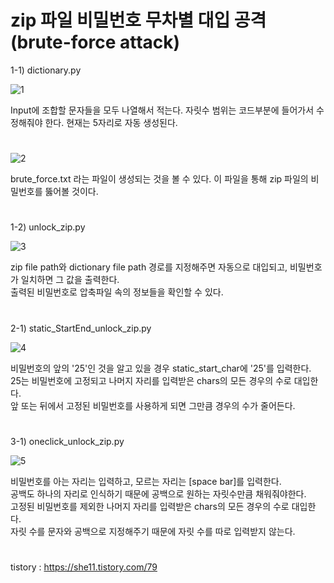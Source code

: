 # zip 파일 비밀번호 무차별 대입 공격(brute-force attack)

1-1) dictionary.py

![1](https://user-images.githubusercontent.com/85146195/123520825-b78d0e00-d6ed-11eb-8b62-3062d73366a4.JPG)

Input에 조합할 문자들을 모두 나열해서 적는다. 자릿수 범위는 코드부분에 들어가서 수정해줘야 한다. 현재는 5자리로 자동 생성된다.  
#

![2](https://user-images.githubusercontent.com/85146195/123520834-ce336500-d6ed-11eb-8d2a-294c32381318.jpg)

brute_force.txt 라는 파일이 생성되는 것을 볼 수 있다. 이 파일을 통해 zip 파일의 비밀번호를 뚫어볼 것이다.  
#

1-2) unlock_zip.py

![3](https://user-images.githubusercontent.com/85146195/123520951-88c36780-d6ee-11eb-8533-c902819ff780.JPG)

zip file path와 dictionary file path 경로를 지정해주면 자동으로 대입되고, 비밀번호가 일치하면 그 값을 출력한다.  
출력된 비밀번호로 압축파일 속의 정보들을 확인할 수 있다.  
#

2-1) static_StartEnd_unlock_zip.py

![4](https://user-images.githubusercontent.com/85146195/123521194-3420ec00-d6f0-11eb-9b06-501855a3e5ea.JPG)

비밀번호의 앞의 '25'인 것을 알고 있을 경우 static_start_char에 '25'를 입력한다.  
25는 비밀번호에 고정되고 나머지 자리를 입력받은 chars의 모든 경우의 수로 대입한다.  
앞 또는 뒤에서 고정된 비밀번호를 사용하게 되면 그만큼 경우의 수가 줄어든다.  
#
  
3-1) oneclick_unlock_zip.py

![5](https://user-images.githubusercontent.com/85146195/123521395-4b140e00-d6f1-11eb-9f68-b7c444f2218b.JPG)

비밀번호를 아는 자리는 입력하고, 모르는 자리는 [space bar]를 입력한다.  
공백도 하나의 자리로 인식하기 때문에 공백으로 원하는 자릿수만큼 채워줘야한다.  
고정된 비밀번호를 제외한 나머지 자리를 입력받은 chars의 모든 경우의 수로 대입한다.  
자릿 수를 문자와 공백으로 지정해주기 때문에 자릿 수를 따로 입력받지 않는다.  
#

tistory : https://she11.tistory.com/79  
#

